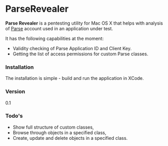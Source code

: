 # ParseRevealer

**Parse Revealer** is a pentesting utility for Mac OS X that helps with analysis of [Parse] account used in an application under test.

It has the following capabilities at the moment:
- Validity checking of Parse Application ID and Client Key.
- Getting the list of access permissions for custom Parse classes.

### Installation
The installation is simple - build and run the application in XCode.

### Version
0.1

### Todo's
- Show full structure of custom classes,
- Browse through objects in a specified class,
- Create, update and delete objects in a specified class.

[Parse]:http://parse.com
